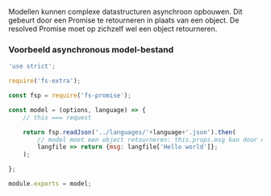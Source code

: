Modellen kunnen complexe datastructuren asynchroon opbouwen. Dit gebeurt door een Promise te retourneren in plaats van een object. De resolved Promise moet op zichzelf wel een object retourneren.

### Voorbeeld asynchronous model-bestand

```js
'use strict';

require('fs-extra');

const fsp = require('fs-promise');

const model = (options, language) => {
    // this === request

    return fsp.readJson('../languages/'+language+'.json').then(
        // model moet een object retourneren: this.props.msg kan door de view worden gebruikt
        langfile => return {msg: langfile['Hello world']};
    );

};

module.exports = model;
```